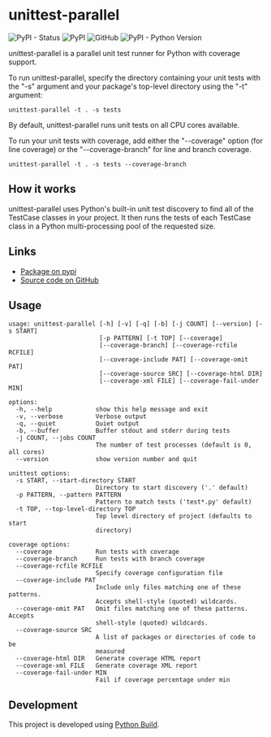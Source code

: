 # unittest-parallel

![PyPI - Status](https://img.shields.io/pypi/status/unittest-parallel)
![PyPI](https://img.shields.io/pypi/v/unittest-parallel)
![GitHub](https://img.shields.io/github/license/craigahobbs/unittest-parallel)
![PyPI - Python Version](https://img.shields.io/pypi/pyversions/unittest-parallel)

unittest-parallel is a parallel unit test runner for Python with coverage support.

To run unittest-parallel, specify the directory containing your unit tests with the "-s" argument
and your package's top-level directory using the "-t" argument:

```
unittest-parallel -t . -s tests
```

By default, unittest-parallel runs unit tests on all CPU cores available.

To run your unit tests with coverage, add either the "--coverage" option (for line coverage) or the
"--coverage-branch" for line and branch coverage.

```
unittest-parallel -t . -s tests --coverage-branch
```


## How it works

unittest-parallel uses Python's built-in unit test discovery to find all of the TestCase classes in
your project. It then runs the tests of each TestCase class in a Python multi-processing pool of the
requested size.


## Links

- [Package on pypi](https://pypi.org/project/unittest-parallel/)
- [Source code on GitHub](https://github.com/craigahobbs/unittest-parallel)


## Usage

```
usage: unittest-parallel [-h] [-v] [-q] [-b] [-j COUNT] [--version] [-s START]
                         [-p PATTERN] [-t TOP] [--coverage]
                         [--coverage-branch] [--coverage-rcfile RCFILE]
                         [--coverage-include PAT] [--coverage-omit PAT]
                         [--coverage-source SRC] [--coverage-html DIR]
                         [--coverage-xml FILE] [--coverage-fail-under MIN]

options:
  -h, --help            show this help message and exit
  -v, --verbose         Verbose output
  -q, --quiet           Quiet output
  -b, --buffer          Buffer stdout and stderr during tests
  -j COUNT, --jobs COUNT
                        The number of test processes (default is 0, all cores)
  --version             show version number and quit

unittest options:
  -s START, --start-directory START
                        Directory to start discovery ('.' default)
  -p PATTERN, --pattern PATTERN
                        Pattern to match tests ('test*.py' default)
  -t TOP, --top-level-directory TOP
                        Top level directory of project (defaults to start
                        directory)

coverage options:
  --coverage            Run tests with coverage
  --coverage-branch     Run tests with branch coverage
  --coverage-rcfile RCFILE
                        Specify coverage configuration file
  --coverage-include PAT
                        Include only files matching one of these patterns.
                        Accepts shell-style (quoted) wildcards.
  --coverage-omit PAT   Omit files matching one of these patterns. Accepts
                        shell-style (quoted) wildcards.
  --coverage-source SRC
                        A list of packages or directories of code to be
                        measured
  --coverage-html DIR   Generate coverage HTML report
  --coverage-xml FILE   Generate coverage XML report
  --coverage-fail-under MIN
                        Fail if coverage percentage under min
```


## Development

This project is developed using [Python Build](https://github.com/craigahobbs/python-build#readme).
